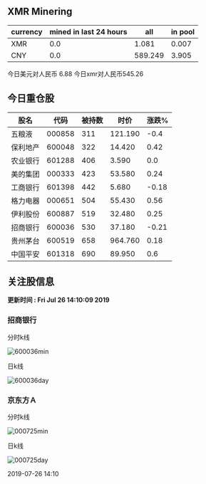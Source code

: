 ## XMR Minering

|currency|mined in last 24 hours|all|in pool|
|---|---|---|---|
|XMR|0.0|1.081|0.007|
|CNY|0.0|589.249|3.905|

今日美元对人民币 6.88	今日xmr对人民币545.26


## 今日重仓股 

|股名|代码|被持数|时价|涨跌%|
|---|---|---|---|---|
|五粮液|000858|311|121.190|-0.4|
|保利地产|600048|322|14.420|0.42|
|农业银行|601288|406|3.590|0.0|
|美的集团|000333|423|53.580|0.24|
|工商银行|601398|442|5.680|-0.18|
|格力电器|000651|504|55.430|0.56|
|伊利股份|600887|519|32.480|0.25|
|招商银行|600036|530|37.180|-0.21|
|贵州茅台|600519|658|964.760|0.18|
|中国平安|601318|690|89.950|0.6|

## 关注股信息
**更新时间 : Fri Jul 26 14:10:09 2019**
### 招商银行 
分时k线

![600036min](http://image.sinajs.cn/newchart/min/n/sh600036.gif)

日k线

![600036day](http://image.sinajs.cn/newchart/daily/n/sh600036.gif)

### 京东方Ａ 
分时k线

![000725min](http://image.sinajs.cn/newchart/min/n/sz000725.gif)

日k线

![000725day](http://image.sinajs.cn/newchart/daily/n/sz000725.gif)

2019-07-26 14:10